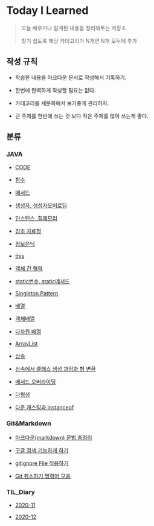 Today I Learned
==

>오늘 배우거나 알게된 내용을 정리해두는 저장소
>
>찾기 쉽도록 해당 카데고리가 N개면 N개 모두에 추가



## 작성 규칙

* 학습한 내용을 마크다운 문서로 작성해서 기록하기.

* 한번에 완벽하게 작성할 필요는 없다.

* 카테고리를 세분화해서 보기좋게 관리하자.

* 큰 주제를 한번에 쓰는 것 보다 작은 주제를 많이 쓰는게 좋다.

  


## 분류

### JAVA

* [CODE][JAVA0]

[JAVA0]:https://github.com/goheeji/TIL/tree/master/JAVA/code

* [함수][ JAVA1]

[JAVA1]:https://github.com/goheeji/TIL/blob/master/JAVA/function.md

* [메서드][ JAVA2]

[JAVA2]:https://github.com/goheeji/TIL/blob/master/JAVA/method.md

* [생성자, 생성자오버로딩][ JAVA3]

[JAVA3]:https://github.com/goheeji/TIL/blob/master/JAVA/constructor%26constructor-overroding.md

* [인스턴스, 힙메모리][ JAVA4]

[JAVA4]:https://github.com/goheeji/TIL/blob/master/JAVA/Instance%26heap-memory.md

* [참조 자료형][ JAVA5]

[JAVA5]:https://github.com/goheeji/TIL/blob/master/JAVA/reference-data-type.md

* [정보은닉][ JAVA6]

[JAVA6]:https://github.com/goheeji/TIL/blob/master/JAVA/information-hiding.md

* [this][ JAVA7]

[JAVA7]:https://github.com/goheeji/TIL/blob/master/JAVA/this.md

* [객체 간 협력][ JAVA8]

[JAVA8]:https://github.com/goheeji/TIL/blob/master/JAVA/cooperation.md

* [static변수, static메서드][ JAVA9]

[JAVA9]:https://github.com/goheeji/TIL/blob/master/JAVA/static-variable%26static-method.md

* [Singleton Pattern][ JAVA10]

[JAVA10]:https://github.com/goheeji/TIL/blob/master/JAVA/singleton-Pattern.md

* [배열][ JAVA11]

[JAVA11]:https://github.com/goheeji/TIL/blob/master/JAVA/array.md

* [객체배열][ JAVA12]

[JAVA12]:https://github.com/goheeji/TIL/blob/master/JAVA/array-of-objects.md

* [다차원 배열][ JAVA13]

[JAVA13]:https://github.com/goheeji/TIL/blob/master/JAVA/multi-dimensional-arrays.md

* [ArrayList][ JAVA14]

[JAVA14]:https://github.com/goheeji/TIL/blob/master/JAVA/ArrayList.md

* [상속][ JAVA15]

[JAVA15]:https://github.com/goheeji/TIL/blob/master/JAVA/inheritance.md

* [상속에서 클래스 생성 과정과 형 변환][ JAVA16]

[JAVA16]:https://github.com/goheeji/TIL/blob/master/JAVA/%EC%83%81%EC%86%8D%EC%97%90%EC%84%9C%20%ED%81%B4%EB%9E%98%EC%8A%A4%20%EC%83%9D%EC%84%B1%EA%B3%BC%EC%A0%95%EA%B3%BC%20%ED%98%95%20%EB%B3%80%ED%99%98.md

* [메서드 오버라이딩][ JAVA17]

[JAVA17]:https://github.com/goheeji/TIL/blob/master/JAVA/method-overriding.md

* [다형성][ JAVA18]

[JAVA18]:https://github.com/goheeji/TIL/blob/master/JAVA/polymorphism.md

* [다운 캐스팅과 instanceof][ JAVA19]

[JAVA19]:https://github.com/goheeji/TIL/blob/master/JAVA/%EB%8B%A4%EC%9A%B4%20%EC%BA%90%EC%8A%A4%ED%8C%85%EA%B3%BC%20instanceof.md



### Git&Markdown

* [마크다운(markdown) 문법 총정리][Git&Markdown1]

[Git&Markdown1]:https://github.com/goheeji/TIL/blob/master/git%26markdown/%EB%A7%88%ED%81%AC%EB%8B%A4%EC%9A%B4(markdown)%20%EB%AC%B8%EB%B2%95%20%EC%B4%9D%EC%A0%95%EB%A6%AC.md

* [구글 검색 기능하게 하기][Git&Markdown2]

[Git&Markdown2]:https://github.com/goheeji/TIL/blob/master/git%26markdown/%EA%B5%AC%EA%B8%80%20%EA%B2%80%EC%83%89%20%EA%B0%80%EB%8A%A5%ED%95%98%EA%B2%8C%20%ED%95%98%EA%B8%B0.md

* [gitignore File 적용하기][Git&Markdown3]

[Git&Markdown3]:https://github.com/goheeji/TIL/blob/master/git%26markdown/gitignore%20File%20%EC%A0%81%EC%9A%A9%ED%95%98%EA%B8%B0.md

* [Git 취소하기 명령어 모음][Git&Markdown4]

[Git&Markdown4]:https://github.com/goheeji/TIL/blob/master/git%26markdown/Git%20%EC%B7%A8%EC%86%8C%ED%95%98%EA%B8%B0%20%EB%AA%85%EB%A0%B9%EC%96%B4%20%EB%AA%A8%EC%9D%8C.md




### TIL_Diary
* [2020-11][TIL_Diary1]

[TIL_Diary1]: https://github.com/goheeji/TIL/tree/master/TIL_Diary/2020-11


* [2020-12][TIL_Diary2]

[TIL_Diary2]: https://github.com/goheeji/TIL/tree/master/TIL_Diary/2020-12
